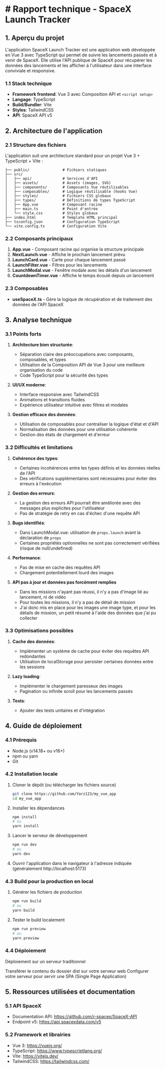 # # Rapport technique - SpaceX Launch Tracker

## 1. Aperçu du projet

L'application SpaceX Launch Tracker est une application web développée en Vue 3 avec TypeScript qui permet de suivre les lancements passés et à venir de SpaceX. Elle utilise l'API publique de SpaceX pour récupérer les données des lancements et les afficher à l'utilisateur dans une interface conviviale et responsive.

### 1.1 Stack technique

- **Framework frontend**: Vue 3 avec Composition API et `<script setup>`
- **Langage**: TypeScript
- **Build/Bundler**: Vite
- **Styles**: TailwindCSS
- **API**: SpaceX API v5

## 2. Architecture de l'application

### 2.1 Structure des fichiers

L'application suit une architecture standard pour un projet Vue 3 + TypeScript + Vite :

```
├── public/               # Fichiers statiques
├── src/
│   ├── api/              # Services d'API
│   ├── assets/           # Assets (images, SVG)
│   ├── components/       # Composants Vue réutilisables
│   ├── composables/      # Logique réutilisable (hooks Vue)
│   ├── styles/           # Fichiers CSS globaux
│   ├── types/            # Définitions de types TypeScript
│   ├── App.vue           # Composant racine
│   ├── main.ts           # Point d'entrée
│   └── style.css         # Styles globaux
├── index.html            # Template HTML principal
├── tsconfig.json         # Configuration TypeScript
└── vite.config.ts        # Configuration Vite
```

### 2.2 Composants principaux

1. **App.vue** - Composant racine qui organise la structure principale
2. **NextLaunch.vue** - Affiche le prochain lancement prévu
3. **LaunchCard.vue** - Carte pour chaque lancement passé
4. **LaunchFilter.vue** - Filtres pour les lancements
5. **LaunchModal.vue** - Fenêtre modale avec les détails d'un lancement
6. **CountdownTimer.vue** - Affiche le temps écoulé depuis un lancement

### 2.3 Composables

- **useSpaceX.ts** - Gère la logique de récupération et de traitement des données de l'API SpaceX

## 3. Analyse technique

### 3.1 Points forts

1. **Architecture bien structurée**:
   - Séparation claire des préoccupations avec composants, composables, et types
   - Utilisation de la Composition API de Vue 3 pour une meilleure organisation du code
   - Code TypeScript pour la sécurité des types

2. **UI/UX moderne**:
   - Interface responsive avec TailwindCSS
   - Animations et transitions fluides
   - Expérience utilisateur intuitive avec filtres et modales

3. **Gestion efficace des données**:
   - Utilisation de composables pour centraliser la logique d'état et d'API
   - Normalisation des données pour une utilisation cohérente
   - Gestion des états de chargement et d'erreur

### 3.2 Difficultés et limitations

1. **Cohérence des types**:
   - Certaines incohérences entre les types définis et les données réelles de l'API
   - Des vérifications supplémentaires sont nécessaires pour éviter des erreurs à l'exécution

2. **Gestion des erreurs**:
   - La gestion des erreurs API pourrait être améliorée avec des messages plus explicites pour l'utilisateur
   - Pas de stratégie de retry en cas d'échec d'une requête API

3. **Bugs identifiés**:
   - Dans LaunchModal.vue: utilisation de `props.launch` avant la déclaration de `props`
   - Certaines propriétés optionnelles ne sont pas correctement vérifiées (risque de null/undefined)

4. **Performance**:
   - Pas de mise en cache des requêtes API
   - Chargement potentiellement lourd des images
  
5. **API pas à jour et données pas forcément remplies**
   - Dans les missions n'ayant pas réussi, il n'y a pas d'image lié au lancement, ni de vidéo
   - Pour toutes les missions, il n'y a pas de détail de mission
   - J'ai donc mis en place pour les images une image type, et pour les détails de mission, un petit résumé à l'aide des données que j'ai pu collecter

### 3.3 Optimisations possibles

1. **Cache des données**:
   - Implémenter un système de cache pour éviter des requêtes API redondantes
   - Utilisation de localStorage pour persister certaines données entre les sessions

2. **Lazy loading**:
   - Implémenter le chargement paresseux des images
   - Pagination ou infinite scroll pour les lancements passés

3. **Tests**:
   - Ajouter des tests unitaires et d'intégration

## 4. Guide de déploiement

### 4.1 Prérequis

- Node.js (v14.18+ ou v16+)
- npm ou yarn
- Git

### 4.2 Installation locale

1. Cloner le dépôt (ou télécharger les fichiers source)
   ```bash
   git clone https://github.com/Yarz123/my_vue_app
   cd my_vue_app
   ```

2. Installer les dépendances
   ```bash
   npm install
   # ou
   yarn install
   ```

3. Lancer le serveur de développement
   ```bash
   npm run dev
   # ou
   yarn dev
   ```

4. Ouvrir l'application dans le navigateur à l'adresse indiquée (généralement http://localhost:5173)

### 4.3 Build pour la production en local

1. Générer les fichiers de production
   ```bash
   npm run build
   # ou
   yarn build
   ```

2. Tester le build localement
   ```bash
   npm run preview
   # ou
   yarn preview
   ```

### 4.4 Déploiement

Déploiement sur un serveur traditionnel

Transférer le contenu du dossier dist sur votre serveur web
Configurer votre serveur pour servir une SPA (Single Page Application)


## 5. Ressources utilisées et documentation

### 5.1 API SpaceX
- Documentation API: https://github.com/r-spacex/SpaceX-API
- Endpoint v5: https://api.spacexdata.com/v5

### 5.2 Framework et librairies
- Vue 3: https://vuejs.org/
- TypeScript: https://www.typescriptlang.org/
- Vite: https://vitejs.dev/
- TailwindCSS: https://tailwindcss.com/

